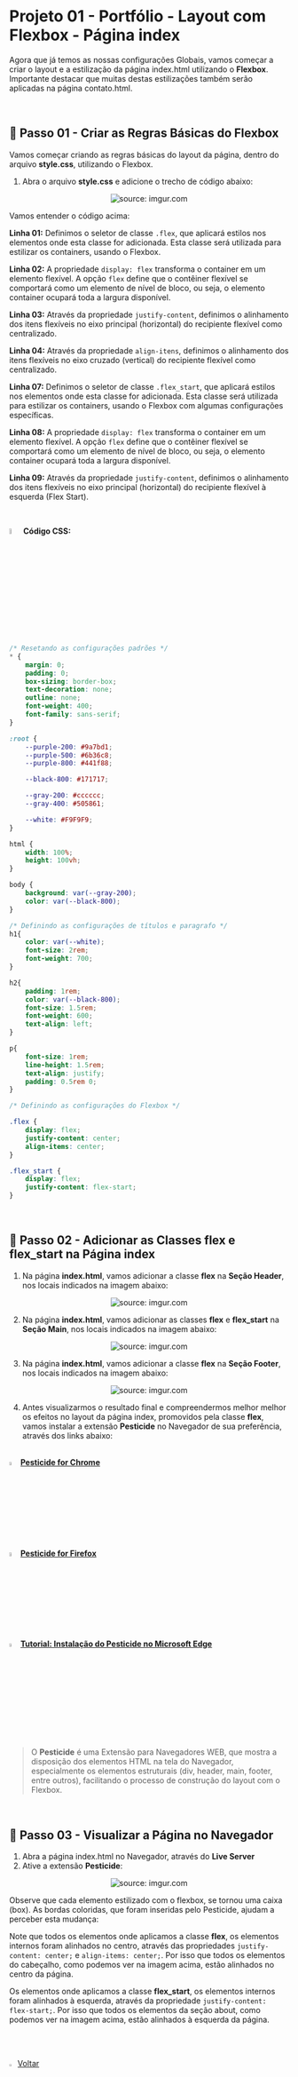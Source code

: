 <h1>Projeto 01 - Portfólio - Layout com Flexbox - Página index</h1>



Agora que já temos as nossas configurações Globais, vamos começar a criar o layout e a estilização da página index.html utilizando o **Flexbox**. Importante destacar que muitas destas estilizações também serão aplicadas na página contato.html.

<br />

<h2>👣 Passo 01 - Criar as Regras Básicas do Flexbox</h2>



Vamos começar criando as regras básicas do layout da página, dentro do arquivo **style.css**, utilizando o Flexbox.

1. Abra o arquivo **style.css** e adicione o trecho de código abaixo:

<div align="center"><img src="https://i.imgur.com/hGzrppm.png" title="source: imgur.com" /></div>

Vamos entender o código acima:

**Linha 01:** Definimos o seletor de classe `.flex`, que aplicará estilos nos elementos onde esta classe for adicionada. Esta classe será utilizada para estilizar os containers, usando o Flexbox.

**Linha 02:** A propriedade `display: flex` transforma o container em um elemento flexível. A opção `flex` define que o contêiner flexível se comportará como um elemento de nível de bloco, ou seja, o elemento container ocupará toda a largura disponível.

**Linha 03:** Através da propriedade `justify-content`, definimos o alinhamento dos itens flexíveis no eixo principal (horizontal) do recipiente flexível como centralizado.

**Linha 04:** Através da propriedade `align-itens`, definimos o alinhamento dos itens flexíveis no eixo cruzado (vertical) do recipiente flexível como centralizado.

**Linha 07:** Definimos o seletor de classe `.flex_start`, que aplicará estilos nos elementos onde esta classe for adicionada. Esta classe será utilizada para estilizar os containers, usando o Flexbox com algumas configurações específicas.

**Linha 08:** A propriedade `display: flex` transforma o container em um elemento flexível. A opção `flex` define que o contêiner flexível se comportará como um elemento de nível de bloco, ou seja, o elemento container ocupará toda a largura disponível.

**Linha 09:** Através da propriedade `justify-content`, definimos o alinhamento dos itens flexíveis no eixo principal (horizontal) do recipiente flexível à esquerda (Flex Start).

<br />

<img src="https://i.imgur.com/7IdCTXz.png" title="source: imgur.com" width="5%"/>**Código CSS:**

```css
/* Resetando as configurações padrões */
* {
    margin: 0;
    padding: 0;
    box-sizing: border-box;
    text-decoration: none;
    outline: none;
    font-weight: 400;
    font-family: sans-serif;
}

:root {
    --purple-200: #9a7bd1;
    --purple-500: #6b36c8;
    --purple-800: #441f88;

    --black-800: #171717;

    --gray-200: #cccccc;
    --gray-400: #505861;

    --white: #F9F9F9;
}

html {
    width: 100%;
    height: 100vh;
}

body {
    background: var(--gray-200);
    color: var(--black-800);
}

/* Definindo as configurações de títulos e paragrafo */
h1{
    color: var(--white);
    font-size: 2rem;
    font-weight: 700;
}

h2{
    padding: 1rem;
    color: var(--black-800);
    font-size: 1.5rem;
    font-weight: 600;
    text-align: left;
}

p{
    font-size: 1rem;
    line-height: 1.5rem;
    text-align: justify;
    padding: 0.5rem 0;
}

/* Definindo as configurações do Flexbox */

.flex {
    display: flex;
    justify-content: center;
    align-items: center;
}

.flex_start {
    display: flex;
    justify-content: flex-start;
}
```

<br />

<h2>👣 Passo 02 - Adicionar as Classes flex e flex_start na Página index</h2>



1. Na página **index.html**, vamos adicionar a classe **flex** na **Seção Header**, nos locais indicados na imagem abaixo:

<div align="center"><img src="https://imgur.com/0XS65qG.png" title="source: imgur.com" /></div>

2. Na página **index.html**, vamos adicionar as classes **flex** e **flex_start** na **Seção Main**, nos locais indicados na imagem abaixo:

<div align="center"><img src="https://i.imgur.com/AbaO2BR.png" title="source: imgur.com" /></div>

3. Na página **index.html**, vamos adicionar a classe **flex** na **Seção Footer**, nos locais indicados na imagem abaixo:

<div align="center"><img src="https://i.imgur.com/nKgop4d.png" title="source: imgur.com" /></div>

4. Antes visualizarmos o resultado final e compreendermos melhor melhor os efeitos no layout da página index, promovidos pela classe **flex**, vamos instalar a extensão **Pesticide** no Navegador de sua preferência, através dos links abaixo:

<br />

<div align="left"><img src="https://i.imgur.com/8WmU71z.png" title="source: imgur.com" width="4%"/><a href="https://chromewebstore.google.com/detail/pesticide-for-chrome-with/neonnmencpneifkhlmhmfhfiklgjmloi?hl=pt-BR" target="_blank"><b>Pesticide for Chrome</b></a></div>

<div align="left"><img src="https://i.imgur.com/XosyVJy.png" title="source: imgur.com" width="4%"/><a href="https://addons.mozilla.org/en-US/firefox/addon/pesticide-for-firefox/" target="_blank"><b>Pesticide for Firefox</b></a></div>

<div align="left"><img src="https://i.imgur.com/a5giL3z.png" title="source: imgur.com" width="4%"/><a href="../outros/pesticide_microsoft_edge.md" target="_blank"><b>Tutorial: Instalação do Pesticide no Microsoft Edge</b></a></div>

<br />

> O **Pesticide** é uma Extensão para Navegadores WEB, que mostra a disposição dos elementos HTML na tela do Navegador, especialmente os elementos estruturais (div, header, main, footer, entre outros), facilitando o processo de construção do layout com o Flexbox.

<br />

<h2>👣 Passo 03 - Visualizar a Página no Navegador</h2>



1. Abra a página index.html no Navegador, através do **Live Server**
2. Ative a extensão **Pesticide**:

<div align="center"><img src="https://i.imgur.com/VCSWwjM.png" title="source: imgur.com" /></div>

Observe que cada elemento estilizado com o flexbox, se tornou uma caixa (box). As bordas coloridas, que foram inseridas pelo Pesticide, ajudam a perceber esta mudança: 

Note que todos os elementos onde aplicamos a classe **flex**, os elementos internos foram alinhados no centro, através das propriedades `justify-content: center;` e `align-items: center;`. Por isso que todos os elementos do cabeçalho, como podemos ver na imagem acima, estão alinhados no centro da página.

Os elementos onde aplicamos a classe **flex_start**, os elementos internos foram alinhados à esquerda, através da propriedade `justify-content: flex-start;`. Por isso que todos os elementos da seção about, como podemos ver na imagem acima, estão alinhados à esquerda da página.

<br /><br />

<div align="left"><a href="README.md"><img src="https://i.imgur.com/XMgF3gl.png" title="source: imgur.com" width="3%"/>Voltar</a></div>
